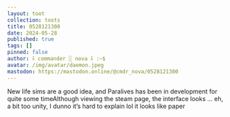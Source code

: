 ```yaml
---
layout: toot
collection: toots
title: 0528121300
date: 2024-05-28
published: true
tags: []
pinned: false
author: ⸸ commander ░ nova ⸸ :~$
avatar: /img/avatar/daemon.jpeg
mastodon: https://mastodon.online/@cmdr_nova/0528121300
---
```


New life sims are a good idea, and Paralives has been in development for quite some timeAlthough viewing the steam page, the interface looks … eh, a bit too unity, I dunno it’s hard to explain lol it looks like paper
